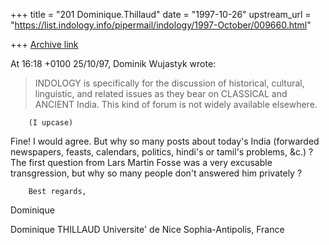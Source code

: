 +++
title = "201 Dominique.Thillaud"
date = "1997-10-26"
upstream_url = "https://list.indology.info/pipermail/indology/1997-October/009660.html"

+++
[Archive link](https://list.indology.info/pipermail/indology/1997-October/009660.html)

At 16:18 +0100 25/10/97, Dominik Wujastyk wrote:
>
>INDOLOGY is specifically for the discussion of historical, cultural,
>linguistic, and related issues as they bear on CLASSICAL and ANCIENT
>India.  This kind of forum is not widely available elsewhere.

        (I upcase)

Fine! I would agree.
        But why so many posts about today's India (forwarded newspapers,
feasts, calendars, politics, hindi's or tamil's problems, &c.) ?
        The first question from Lars Martin Fosse was a very excusable
transgression, but why so many people don't answered him privately ?

        Best regards,
Dominique


Dominique THILLAUD
Universite' de Nice Sophia-Antipolis, France



